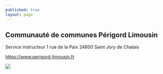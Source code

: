 ```yaml
---
published: true
layout: page
---
```

## Communauté de communes Périgord Limousin

Service instructeur
1 rue de la Paix
24800 Saint Jory de Chalais

<a href="https://www.perigord-limousin.fr" target="_blank">https://www.perigord-limousin.fr</a>

![]({{site.baseurl}}/data/images/3/portrait/03_PORTRAIT_logo.jpg)
